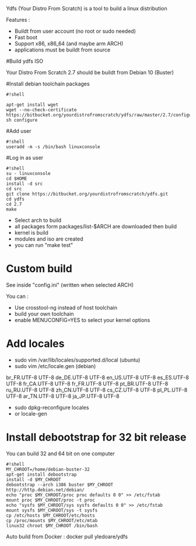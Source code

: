 Ydfs (Your Distro From Scratch) is a tool to build a linux distribution 

Features :

* Buildt from user account (no root or sudo needed)
* Fast boot
* Support x86, x86_64 (and maybe arm ARCH)
* applications must be buildt from source

#Build ydfs ISO

Your Distro From Scratch 2.7 should be buildt from Debian 10 (Buster) 


#Install debian toolchain packages

```
#!shell

apt-get install wget
wget --no-check-certificate https://bitbucket.org/yourdistrofromscratch/ydfs/raw/master/2.7/configure
sh configure
```

#Add user
```
#!shell
useradd -m -s /bin/bash linuxconsole
```

#Log in as user
```
#!shell
su - linuxconsole
cd $HOME
install -d src
cd src
git clone https://bitbucket.org/yourdistrofromscratch/ydfs.git
cd ydfs
cd 2.7
make 
```

* Select arch to build
* all packages form packages/list-$ARCH are downloaded then build
* kernel is build
* modules and iso are created
* you can run "make test"

# Custom build

See inside "config.ini" (written when selected ARCH)

You can :

  * Use crosstool-ng instead of host toolchain
  * build your own toolchain
  * enable MENUCONFIG=YES to select your kernel options

# Add locales

* sudo vim /var/lib/locales/supported.d/local (ubuntu)
* sudo vim /etc/locale.gen (debian)

br_FR.UTF-8 UTF-8
de_DE.UTF-8 UTF-8
en_US.UTF-8 UTF-8
es_ES.UTF-8 UTF-8
fr_CA.UTF-8 UTF-8
fr_FR.UTF-8 UTF-8
pt_BR.UTF-8 UTF-8
ru_RU.UTF-8 UTF-8
zh_CN.UTF-8 UTF-8
cs_CZ.UTF-8 UTF-8
pl_PL.UTF-8 UTF-8
ar_TN.UTF-8 UTF-8
ja_JP.UTF-8 UTF-8

* sudo dpkg-reconfigure locales
* or locale-gen

# Install debootstrap for 32 bit release 
You can build 32 and 64 bit on one computer

```
#!shell
MY_CHROOT=/home/debian-buster-32
apt-get install debootstrap
install -d $MY_CHROOT
debootstrap --arch i386 buster $MY_CHROOT http://http.debian.net/debian/
echo "proc $MY_CHROOT/proc proc defaults 0 0" >> /etc/fstab
mount proc $MY_CHROOT/proc -t proc
echo "sysfs $MY_CHROOT/sys sysfs defaults 0 0" >> /etc/fstab
mount sysfs $MY_CHROOT/sys -t sysfs
cp /etc/hosts $MY_CHROOT/etc/hosts
cp /proc/mounts $MY_CHROOT/etc/mtab
linux32 chroot $MY_CHROOT /bin/bash
```

Auto build from Docker :
docker pull yledoare/ydfs

